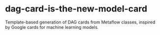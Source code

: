 # dag-card-is-the-new-model-card
Template-based generation of DAG cards from Metaflow classes, inspired by Google cards for machine learning models.
